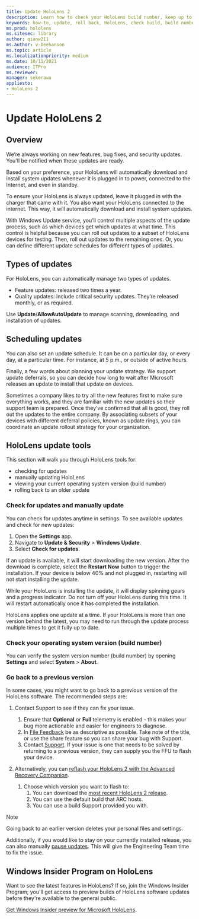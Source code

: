 ```yaml
---
title: Update HoloLens 2
description: Learn how to check your HoloLens build number, keep up to date with device updates, join the Insiders Program, and roll back updates.
keywords: how-to, update, roll back, HoloLens, check build, build number
ms.prod: hololens
ms.sitesec: library
author: qianw211
ms.author: v-beehanson
ms.topic: article
ms.localizationpriority: medium
ms.date: 10/11/2021
audience: ITPro
ms.reviewer: 
manager: sekerawa
appliesto:
- HoloLens 2
---
```


# Update HoloLens 2

## Overview

We’re always working on new features, bug fixes, and security updates. You'll be notified when these updates are ready.

Based on your preference, your HoloLens will automatically download and install system updates whenever it is plugged in to power, connected to the Internet, and even in standby.

To ensure your HoloLens is always updated, leave it plugged in with the charger that came with it. You also want your HoloLens connected to the internet. This way, it will automatically download and install system updates. 

With Windows Update service, you’ll control multiple aspects of the update process, such as which devices get which updates at what time. This control is helpful because you can roll out updates to a subset of HoloLens devices for testing. Then, roll out updates to the remaining ones. Or, you can define different update schedules for different types of updates.

## Types of updates

For HoloLens, you can automatically manage two types of updates.

- Feature updates: released two times a year.
- Quality updates: include critical security updates. They’re released monthly, or as required.

Use **Update**/**AllowAutoUpdate** to manage scanning, downloading, and installation of updates. 

## Scheduling updates

You can also set an update schedule. It can be on a particular day, or every day, at a particular time. For instance, at 5 p.m., or outside of active hours.

Finally, a few words about planning your update strategy. We support update deferrals, so you can decide how long to wait after Microsoft releases an update to install that update on devices.

Sometimes a company likes to try all the new features first to make sure everything works, and they are familiar with the new updates so their support team is prepared. Once they’ve confirmed that all is good, they roll out the updates to the entire company. By associating subsets of your devices with different deferral policies, known as update rings, you can coordinate an update rollout strategy for your organization.

## HoloLens update tools

This section will walk you through HoloLens tools for:

- checking for updates
- manually updating HoloLens
- viewing your current operating system version (build number)
- rolling back to an older update

### Check for updates and manually update

You can check for updates anytime in settings.  To see available updates and check for new updates:

1. Open the **Settings** app.
1. Navigate to **Update & Security** > **Windows Update**.
1. Select **Check for updates**.

If an update is available, it will start downloading the new version. After the download is complete, select the **Restart Now** button to trigger the installation. If your device is below 40% and not plugged in, restarting will not start installing the update.

While your HoloLens is installing the update, it will display spinning gears and a progress indicator. Do not turn off your HoloLens during this time. It will restart automatically once it has completed the installation.

HoloLens applies one update at a time.  If your HoloLens is more than one version behind the latest, you may need to run through the update process multiple times to get it fully up to date.

### Check your operating system version (build number)

You can verify the system version number (build number) by opening **Settings** and select **System** > **About**.

### Go back to a previous version

In some cases, you might want to go back to a previous version of the HoloLens software. The recommended steps are:

1. Contact Support to see if they can fix your issue.
    1. Ensure that **Optional** or **Full** telemetry is enabled -  this makes your bug more actionable and easier for engineers to diagnose.
    1. In [File Feedback](hololens-feedback.md) be as descriptive as possible. Take note of the title, or use the share feature so you can share your bug with Support.
    1. Contact [Support](https://aka.ms/hlsupport). If your issue is one that needs to be solved by returning to a previous version, they can supply you the FFU to flash your device.

1. Alternatively, you can [reflash your HoloLens 2 with the Advanced Recovery Companion](hololens-recovery.md#clean-reflash-the-device).
    1.  Choose which version you want to flash to: 
        1.  You can download the [most recent HoloLens 2 release](https://aka.ms/hololens2download).
        1.  You can use the default build that ARC hosts.
        1.  You can use a build Support provided you with.

> [!NOTE]
> Going back to an earlier version deletes your personal files and settings.

Additionally, if you would like to stay on your currently installed release, you can also manually [pause updates](hololens-updates.md#pause-updates-via-device). This will give the Engineering Team time to fix the issue.

## Windows Insider Program on HoloLens

Want to see the latest features in HoloLens?  If so, join the Windows Insider Program; you'll get access to preview builds of HoloLens software updates before they're available to the general public.

[Get Windows Insider preview for Microsoft HoloLens](hololens-insider.md).